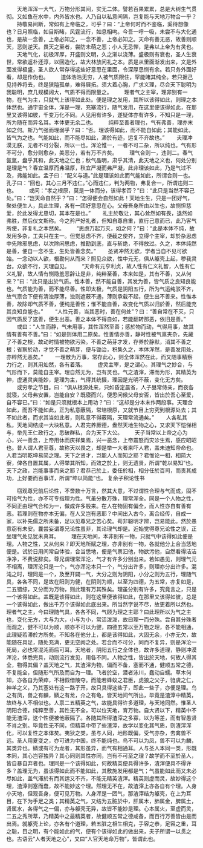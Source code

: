<!-- { "loadSidebar": true } -->
　　天地浑浑一大气，万物分形其间，实无二体。譬若百果累累，总是大树生气贯彻。又如鱼在水中，内外皆水也。人乃自以私意间隔，岂复能与天地万物合一乎？
　　持敬易间断，常如有上帝临之，可乎？曰：“上帝何时而不鉴临，奚待想像也？日月照临，如目斯睹，风霆流行，如息相呴。今吾一呼一吸，未尝不与大化通也，是故一念善，上帝必知之，一念不善，上帝必知之。天命有善无恶，故善则顺天，恶则逆天。畏天之至者，尝防未萌之恶；小人无忌惮，是弗以上帝为有灵也。
　　天地气化，初极浑厚，开盛则文明，久之渐以浇薄。盛极则有衰也，圣人生衰世，常欲返朴还淳，以回造化，故大林放问礼之本。质是从里面渐发出来，文是外面发得极盛，圣人欲人常存得这些好意思在里面，令深厚恳恻有余。若只务外面好看，却是作伪也。
　　道体浩浩无穷，人被气质限住，罕能睹其纯全。若只据己见持养将去，终是狭隘孤单，难得展拓。须大着心胸，广求义理，尽合天下聪明为我聪明，庶几规模阔大，气质不得而限量之。
　　理者气之主宰，理非别有一物，在气为主，只就气上该得如此处。便是理之发用，其所以该得如此，则理之本体然也。通宇宙全体，浑是一理，充塞流行，随气发用，在这里便该得如此，在那里又该得如彼，千变万化不同。人见用有许多，遂疑体亦有许多，不知只是一理，所为随在而异名耳。本体更无余二也。
　　纯粹至善者理也，气有弗善，理亦末如之何。斯乃气强而理弱乎？曰：“否。理该得如此，而不能自如此；其能如此，皆气为之也。气能如此，而不能尽如此，滞於有迹，运复不齐故也。”
　　夫理冲漠无朕，无者不可分裂，所以一也。浑沦惟一，一者不可二杂，所以纯也。气有形不可分，愈分则愈杂，美恶分，若有万不齐矣。
　　理气合则一，违则二。春气氤氲，盎乎其和，此天地之仁也；秋气晶明，肃乎其清，此天地之义也，何处分别是理是气？春宜温厚而弗温厚，秋宜严凝而弗严凝，此非理该如此，乃是气过不及，弗能如此。孟子曰：“配义与道。”此是理该如此而气能如此，所谓合则一也。孔子曰：“回也，其心三月不违仁。”心而违仁，判为两物，弗复合一，所谓违则二也。
　　或问：“孝之根原，莫是一体而分，该得孝否？”曰：“此只是当然不容己处。”曰：“岂天命自然乎？”曰：“怎得便会自然如此！天地生生，只是一团好气，聚处便生人，具此生理，各有一团好意思在心。父母吾身所由以生也，故恻怛慈爱，於此发得尤恳切，其本在是也。”
　　礼主於敬让，其心耸然如有畏，退然如弗胜，然后仪文斯称。今之矜严好礼者，但知自尊自重，直行己意而已，此乃客气所使，非复礼之本然矣。
　　“思虑万起万灭，如之何？”曰：“此是本体不纯，故发用多杂，工夫只在主一。但觉思虑不齐，便截之使齐，立得个主宰，却於杂思虑中先除邪思虑，以次除闲思虑，推勘到底，直与斩绝，不得放过。久之，本体纯然是善，便自一念不生，生处皆善念矣。”
　　圣贤冲然无欲，学者当自不见可欲始。一念动以人欲，根勘何从而来？照见众欲，性中元无，俱从躯壳上起，秽我灵台。众欲不行，天理自见。
　　“天命有元亨利贞，故人性有仁义礼智，人性有仁义礼智，故人情有恻隐羞恶辞让是非，纯粹至善，本来如是，其有不善，又从何来？”曰：“此只是出於气质。性本善，然不能自善，其发为善，皆气质之良知良能也。气质能为善，而不能尽善。性即太极，气质是阴阳五行，所为气运纯驳不齐，故气禀合下便有清浊厚薄，浊则遮蔽不通，薄则承载不起，便生出不善来。性惟本善，故除却气质不善，便纯是善性；惟不能自善，故变化气质以归於善，然后能充其良知良能也。”
　　“人性元善，当其恶时，善在何处”？曰：“善自常在不灭，只因气质反了这善，便生出恶。善之本体不得自如，若能翻转那恶，依旧是善。”
　　或曰：“人生而静，气未用事，其性浑然至善；感於物而动，气得用事，故其情有善有不善。”曰：“如是则体用二原矣。性善情亦善，静时性被气禀夹杂，先藏了不善之根，故动时情被物欲污染。不善之萌芽才发，存养於静默，消其不善之根；省察於动，才觉不善之萌芽，便与锄治，积集久之，本体浑然，是善发用处，亦粹然无恶矣。”
　　一理散为万事，常存此心，则全体浑然在此，而又随事精察力行之，则其用灿然，各有着落。
　　虚灵主宰，是之谓心。其理气之妙合，与气形而下，莫能自主宰。理自然无为，岂有灵也。气之渣滓，滞而为形，其精英为神，虚通灵爽能妙，是理为主，气得其统摄，理因是光明不蔽，变化无方矣。
　　或穷孝之节目。曰：“俱从根源处来，只如昏定晨省，人子昼常侍亲，而夜各就寝，父母弗安置，岂能自安？既寝而兴，便思问候父母安否，皆出於吾心至爱，自不容已。”曰：“如是只须就根本上用功？”曰：“这却是分本末作两段事。天理合如此，而吾不能如此，正为私意蔽隔，常培根原，又就节目上穷究到根源处去；其不如此者，而求其当如此者，则私意不得蔽隔，天理常流通矣。”
　　人各私其私，天地间结成一大块私意。人君完养厥德，盎然天地生物之心，又求天下恺悌相与，举先王仁政行之，悉破群私，合为天下大公。
　　天子当常以上帝之心为心，兴一善念，上帝用休而庆祥集焉，兴一恶念，上帝震怒而灾沴生焉，感应昭昭也。昔人谓人君至尊，故称天以畏之，却是举一大者来吓人君，盖未迪知帝命也。人君当明乾坤易简之理。天下之贤才，岂能人人而知之耶？君惟论一相，相简大寮，俾各自置其属，人得举其所知，而效之於上，则无遗贤，所谓“乾以易知”也。天下之政，岂能事事而亲之耶？君恭己於上，委任於相，相分任於百司，而责其成功，上好要而百事详，所谓“坤以简能”也。
复余子积论性书

　　窃观尊兄前后论性，不啻数十万言，然其大意，不过谓性合理与气而成，固不可指气为性，亦不可专指理为性。气虽分散万殊，理常浑全。同是一个人物之性，不同正由理气合和为一，做成许多般来。在人在物固有偏全，而人性亦自有善有恶。若理则在物亦本无偏，在人又岂有恶耶？中间出入古今，离合经传，自成一家，以补先儒之所未备，足以见尊兄之苦心矣。苟非聪明才辨，岂易能此。然於愚意窃有未安。曩尝妄谓尊兄论性虽非，其论理气却是。近始觉得尊兄论性之误，正坐理气处见犹未真耳。
　　理在天地间，本非别有一物，只就气中该得如此便是理。人物之性，又从何来？即天地所赋之理，亦非别有一物，各就他分上合当恁地便是。试於日用间常自体验，合当恁地，便是气禀汩他，物欲污他，自然看得洁洁净净，不费说辞矣。尊兄谓理常浑沦，气才有许多分别出来。若如愚见，则理气元不相离，理浑沦只是一个，气亦浑沦本只一个，气分出许多，则理亦分出许多。混沌之时，理同是一个，及至开闢一气，大分之则为阴阳，小分之则为五行，理随气具，各各不同，是故在阳则为健，在阴则为顺，以至为四德，为五常，亦复如是，二五错综，又分而为万物，则此理有万其殊矣。理虽分别有许多，究竟言之，只是一个该得如此。盖既是该得如此，则在这里便该得如此，在那里又该得如彼，总是一个该得如此，做出千万个该得如此底出来。所当然字说不尽，故更着所以然也。理者气之主，今曰理随气具，各各不同，气顾为理之主耶？曰此理所以为气之主也，变化无方，大与为大，小与为小，常活泼泼，故曰理一而分殊。尝自其分殊者而观之，健不可以为顺，顺亦不可以为健，四德五常以至万物之理，各不能相通，此理疑若滞於方所矣。不知各在他分上，都是该得如此，大固无余，小亦无欠，故能随在具足，随处充满，更无空阙之处。若合而不可分，同而不复异，则是浑沦一死局，必也常混沌而后可耳。天地者，阴阳五行之全体也，故许多道理，静则冲漠浑沦，体悉完具，动则流行发见，用各不同。人物之性，皆出於天地，何故人得其全，物得其偏？盖天地之气，其渣滓为物，偏而不备，塞而不通，健顺五常之德，不复能全，但随形气所及而自为一理。飞者於空，潜者泳川，蠢动自蠕。草木何知，亦各自为荣瘁，不相假借陵夺。而能若蜂蚁之君臣，虎狼之父子，驺虞之仁，神羊之义，乃其塞处有这一路子开，故只具得这些子，即此一些子，亦便是理。鸟之有凤，兽之有麟，鳞之有龙，介之有龟，皆天地间气所出，毕竟是渣滓中精英，故终与人不相似也。人禀二五精英之气，故能具得许多道理，与天地同然。惟圣人阴阳合德，纯粹至善，其性无不全，可以位天地，育万物。自大贤以下，精英中不能无渣滓，这个性便被他蔽隔了。各随其所得渣滓之多寡，以为等差，而有智愚贤不肖之别。毕竟性无不同，但精英中带了些渣滓，故学以变化其气质，则渣滓浑化，可以复性之本体矣。夷狄之类，虽与人同，地形既偏，受气亦杂，去禽兽不远。圣人用夏变之，亦可进为中国，终不能纯也。鸟不可以为凤，兽不可以为麟，其类异也。鳞或有可为龙者，其形虽异，而气有相通耳。人与圣人本同一类，形既本同，其心岂容独异？其心同则其性亦同，岂有不可至之理？故学而不至於圣人，皆自暴自弃者也。理同是一个该得如此，何故精英便具得许多，渣滓便具不得许多？盖理无为，虽该得如此而不能如此，其敷施发用都是气；气虽能如此而又未必尽如此，盖气滞於有而其运又不齐，不能无精英渣滓。精英则虚而灵，故妙得这个理，渣滓则塞而蠢，故不能妙这个理。然理无不在，故渣滓上亦各自有个理。人身小天地，但观吾身，便可见万物。人身浑是一团气，那渣滓结为躯壳，在上为耳目，在下为手足之类；其精英之气，又结为五脏於中，肝属木，肺属金，脾属土，肾属水，各得气之一偏，亦与躯壳无异，故皆不能妙是理。心本属火，至虚而灵，二五之秀所萃，乃精英中之最精英者，故健顺五常之德咸备，而百行万善皆由是而出焉。就躯壳上论，亦各有个道理，若五脏之相生相克，手容之恭，足容之重，耳之聪，目之明，有个能如此的气，便有个该得如此的做出来，夫子所谓一以贯之也。古语云“人者天地之心”，又曰“人官天地命万物”，皆谓此也。
